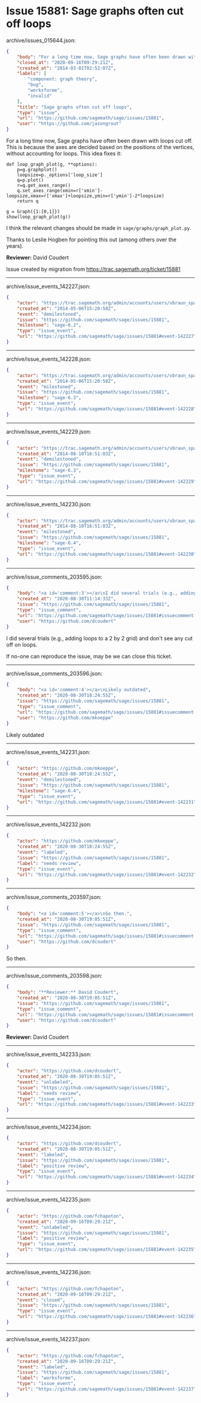 # Issue 15881: Sage graphs often cut off loops

archive/issues_015644.json:
```json
{
    "body": "For a long time now, Sage graphs have often been drawn with loops cut off.  This is because the axes are decided based on the positions of the vertices, without accounting for loops.  This idea fixes it:\n\n```\ndef loop_graph_plot(g, **options):\n    p=g.graphplot()\n    loopsize=p._options['loop_size']\n    q=p.plot()\n    r=q.get_axes_range()\n    q.set_axes_range(xmin=r['xmin']-loopsize,xmax=r['xmax']+loopsize,ymin=r['ymin']-2*loopsize)\n    return q\n\ng = Graph({1:[0,1]})\nshow(loop_graph_plot(g))\n```\n\nI think the relevant changes should be made in `sage/graphs/graph_plot.py`.\n\nThanks to Leslie Hogben for pointing this out (among others over the years).\n\n**Reviewer:** David Coudert\n\nIssue created by migration from https://trac.sagemath.org/ticket/15881\n\n",
    "closed_at": "2020-09-16T09:29:21Z",
    "created_at": "2014-03-01T02:52:07Z",
    "labels": [
        "component: graph theory",
        "bug",
        "worksforme",
        "invalid"
    ],
    "title": "Sage graphs often cut off loops",
    "type": "issue",
    "url": "https://github.com/sagemath/sage/issues/15881",
    "user": "https://github.com/jasongrout"
}
```
For a long time now, Sage graphs have often been drawn with loops cut off.  This is because the axes are decided based on the positions of the vertices, without accounting for loops.  This idea fixes it:

```
def loop_graph_plot(g, **options):
    p=g.graphplot()
    loopsize=p._options['loop_size']
    q=p.plot()
    r=q.get_axes_range()
    q.set_axes_range(xmin=r['xmin']-loopsize,xmax=r['xmax']+loopsize,ymin=r['ymin']-2*loopsize)
    return q

g = Graph({1:[0,1]})
show(loop_graph_plot(g))
```

I think the relevant changes should be made in `sage/graphs/graph_plot.py`.

Thanks to Leslie Hogben for pointing this out (among others over the years).

**Reviewer:** David Coudert

Issue created by migration from https://trac.sagemath.org/ticket/15881





---

archive/issue_events_142227.json:
```json
{
    "actor": "https://trac.sagemath.org/admin/accounts/users/vbraun_spam",
    "created_at": "2014-05-06T15:20:58Z",
    "event": "demilestoned",
    "issue": "https://github.com/sagemath/sage/issues/15881",
    "milestone": "sage-6.2",
    "type": "issue_event",
    "url": "https://github.com/sagemath/sage/issues/15881#event-142227"
}
```



---

archive/issue_events_142228.json:
```json
{
    "actor": "https://trac.sagemath.org/admin/accounts/users/vbraun_spam",
    "created_at": "2014-05-06T15:20:58Z",
    "event": "milestoned",
    "issue": "https://github.com/sagemath/sage/issues/15881",
    "milestone": "sage-6.3",
    "type": "issue_event",
    "url": "https://github.com/sagemath/sage/issues/15881#event-142228"
}
```



---

archive/issue_events_142229.json:
```json
{
    "actor": "https://trac.sagemath.org/admin/accounts/users/vbraun_spam",
    "created_at": "2014-08-10T16:51:03Z",
    "event": "demilestoned",
    "issue": "https://github.com/sagemath/sage/issues/15881",
    "milestone": "sage-6.3",
    "type": "issue_event",
    "url": "https://github.com/sagemath/sage/issues/15881#event-142229"
}
```



---

archive/issue_events_142230.json:
```json
{
    "actor": "https://trac.sagemath.org/admin/accounts/users/vbraun_spam",
    "created_at": "2014-08-10T16:51:03Z",
    "event": "milestoned",
    "issue": "https://github.com/sagemath/sage/issues/15881",
    "milestone": "sage-6.4",
    "type": "issue_event",
    "url": "https://github.com/sagemath/sage/issues/15881#event-142230"
}
```



---

archive/issue_comments_203595.json:
```json
{
    "body": "<a id='comment:3'></a>\nI did several trials (e.g., adding loops to a 2 by 2 grid) and don't see any cut off on loops.\n\nIf no-one can reproduce the issue, may be we can close this ticket.",
    "created_at": "2020-08-30T11:14:33Z",
    "issue": "https://github.com/sagemath/sage/issues/15881",
    "type": "issue_comment",
    "url": "https://github.com/sagemath/sage/issues/15881#issuecomment-203595",
    "user": "https://github.com/dcoudert"
}
```

<a id='comment:3'></a>
I did several trials (e.g., adding loops to a 2 by 2 grid) and don't see any cut off on loops.

If no-one can reproduce the issue, may be we can close this ticket.



---

archive/issue_comments_203596.json:
```json
{
    "body": "<a id='comment:4'></a>\nLikely outdated",
    "created_at": "2020-08-30T18:24:55Z",
    "issue": "https://github.com/sagemath/sage/issues/15881",
    "type": "issue_comment",
    "url": "https://github.com/sagemath/sage/issues/15881#issuecomment-203596",
    "user": "https://github.com/mkoeppe"
}
```

<a id='comment:4'></a>
Likely outdated



---

archive/issue_events_142231.json:
```json
{
    "actor": "https://github.com/mkoeppe",
    "created_at": "2020-08-30T18:24:55Z",
    "event": "demilestoned",
    "issue": "https://github.com/sagemath/sage/issues/15881",
    "milestone": "sage-6.4",
    "type": "issue_event",
    "url": "https://github.com/sagemath/sage/issues/15881#event-142231"
}
```



---

archive/issue_events_142232.json:
```json
{
    "actor": "https://github.com/mkoeppe",
    "created_at": "2020-08-30T18:24:55Z",
    "event": "labeled",
    "issue": "https://github.com/sagemath/sage/issues/15881",
    "label": "needs review",
    "type": "issue_event",
    "url": "https://github.com/sagemath/sage/issues/15881#event-142232"
}
```



---

archive/issue_comments_203597.json:
```json
{
    "body": "<a id='comment:5'></a>\nSo then.",
    "created_at": "2020-08-30T19:05:51Z",
    "issue": "https://github.com/sagemath/sage/issues/15881",
    "type": "issue_comment",
    "url": "https://github.com/sagemath/sage/issues/15881#issuecomment-203597",
    "user": "https://github.com/dcoudert"
}
```

<a id='comment:5'></a>
So then.



---

archive/issue_comments_203598.json:
```json
{
    "body": "**Reviewer:** David Coudert",
    "created_at": "2020-08-30T19:05:51Z",
    "issue": "https://github.com/sagemath/sage/issues/15881",
    "type": "issue_comment",
    "url": "https://github.com/sagemath/sage/issues/15881#issuecomment-203598",
    "user": "https://github.com/dcoudert"
}
```

**Reviewer:** David Coudert



---

archive/issue_events_142233.json:
```json
{
    "actor": "https://github.com/dcoudert",
    "created_at": "2020-08-30T19:05:51Z",
    "event": "unlabeled",
    "issue": "https://github.com/sagemath/sage/issues/15881",
    "label": "needs review",
    "type": "issue_event",
    "url": "https://github.com/sagemath/sage/issues/15881#event-142233"
}
```



---

archive/issue_events_142234.json:
```json
{
    "actor": "https://github.com/dcoudert",
    "created_at": "2020-08-30T19:05:51Z",
    "event": "labeled",
    "issue": "https://github.com/sagemath/sage/issues/15881",
    "label": "positive review",
    "type": "issue_event",
    "url": "https://github.com/sagemath/sage/issues/15881#event-142234"
}
```



---

archive/issue_events_142235.json:
```json
{
    "actor": "https://github.com/fchapoton",
    "created_at": "2020-09-16T09:29:21Z",
    "event": "unlabeled",
    "issue": "https://github.com/sagemath/sage/issues/15881",
    "label": "positive review",
    "type": "issue_event",
    "url": "https://github.com/sagemath/sage/issues/15881#event-142235"
}
```



---

archive/issue_events_142236.json:
```json
{
    "actor": "https://github.com/fchapoton",
    "created_at": "2020-09-16T09:29:21Z",
    "event": "closed",
    "issue": "https://github.com/sagemath/sage/issues/15881",
    "type": "issue_event",
    "url": "https://github.com/sagemath/sage/issues/15881#event-142236"
}
```



---

archive/issue_events_142237.json:
```json
{
    "actor": "https://github.com/fchapoton",
    "created_at": "2020-09-16T09:29:21Z",
    "event": "labeled",
    "issue": "https://github.com/sagemath/sage/issues/15881",
    "label": "worksforme",
    "type": "issue_event",
    "url": "https://github.com/sagemath/sage/issues/15881#event-142237"
}
```
